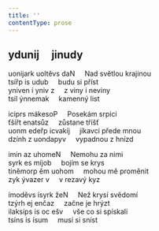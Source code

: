 ```yaml
---
title: ''
contentType: prose
---
```


## ydunij     jinudy

uonijark uoltěvs daN     Nad světlou krajinou  
tsířp is udub     budu si příst  
yniven i yniv z     z viny i neviny  
tsil ýnnemak     kamenný list

iciprs mákesoP     Posekám srpici  
ťšířt enatsůz     zůstane tříšť  
uonm edeřp icvakíj     jíkavci přede mnou  
dzính z uondapyv     vypadnou z hnízd

imin az uhomeN     Nemohu za nimi  
syrk es míjob     bojím se krys  
tiněmorp ěm uohom     mohou mě proměnit  
zyk ývazer v     v rezavý kyz

ímoděvs ísyrk žeN     Než krysí svědomí  
tzýrh ej enčaz     začne je hrýzt  
ilaksíps is oc ešv     vše co si spískali  
tsíns is ísum     musí si sníst
